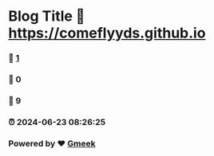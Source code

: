 # Blog Title :link: https://comeflyyds.github.io 
### :page_facing_up: [1](https://comeflyyds.github.io/tag.html) 
### :speech_balloon: 0 
### :hibiscus: 9 
### :alarm_clock: 2024-06-23 08:26:25 
### Powered by :heart: [Gmeek](https://github.com/Meekdai/Gmeek)
